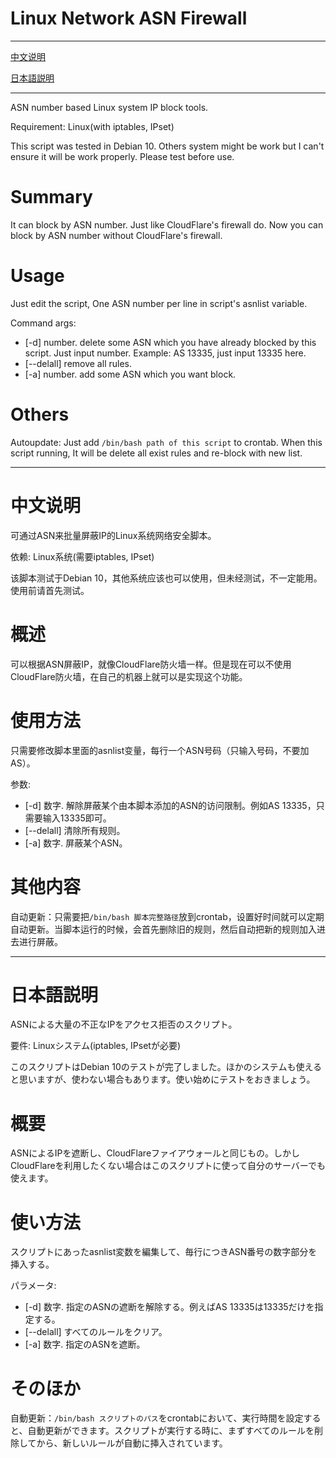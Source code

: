 # Linux Network ASN Firewall

---
[中文说明](#中文说明)

[日本語説明](#日本語説明)

---

ASN number based Linux system IP block tools.

Requirement: Linux(with iptables, IPset)

This script was tested in Debian 10. Others system might be work but I can't ensure it will be work properly. Please test before use.

# Summary

It can block by ASN number. Just like CloudFlare's firewall do. Now you can block by ASN number without CloudFlare's firewall.

# Usage

Just edit the script, One ASN number per line in script's asnlist variable.

Command args: 
- [-d] number. delete some ASN which you have already blocked by this script. Just input number. Example: AS 13335, just input 13335 here.
- [--delall] remove all rules.
- [-a] number. add some ASN which you want block.

# Others

Autoupdate: Just add `/bin/bash path of this script` to crontab. When this script running, It will be delete all exist rules and re-block with new list.

---

# 中文说明

可通过ASN来批量屏蔽IP的Linux系统网络安全脚本。 

依赖: Linux系统(需要iptables, IPset)

该脚本测试于Debian 10，其他系统应该也可以使用，但未经测试，不一定能用。使用前请首先测试。

# 概述

可以根据ASN屏蔽IP，就像CloudFlare防火墙一样。但是现在可以不使用CloudFlare防火墙，在自己的机器上就可以是实现这个功能。

# 使用方法

只需要修改脚本里面的asnlist变量，每行一个ASN号码（只输入号码，不要加AS）。

参数: 
- [-d] 数字. 解除屏蔽某个由本脚本添加的ASN的访问限制。例如AS 13335，只需要输入13335即可。
- [--delall] 清除所有规则。
- [-a] 数字. 屏蔽某个ASN。 

# 其他内容

自动更新：只需要把`/bin/bash 脚本完整路径`放到crontab，设置好时间就可以定期自动更新。当脚本运行的时候，会首先删除旧的规则，然后自动把新的规则加入进去进行屏蔽。

---


# 日本語説明

ASNによる大量の不正なIPをアクセス拒否のスクリプト。

要件: Linuxシステム(iptables, IPsetが必要)

このスクリプトはDebian 10のテストが完了しました。ほかのシステムも使えると思いますが、使わない場合もあります。使い始めにテストをおきましょう。

# 概要

ASNによるIPを遮断し、CloudFlareファイアウォールと同じもの。しかしCloudFlareを利用したくない場合はこのスクリプトに使って自分のサーバーでも使えます。

# 使い方法

スクリプトにあったasnlist変数を編集して、毎行につきASN番号の数字部分を挿入する。

パラメータ: 
- [-d] 数字. 指定のASNの遮断を解除する。例えばAS 13335は13335だけを指定する。
- [--delall] すべてのルールをクリア。
- [-a] 数字. 指定のASNを遮断。 

# そのほか

自動更新：`/bin/bash スクリプトのパス`をcrontabにおいて、実行時間を設定すると、自動更新ができます。スクリプトが実行する時に、まずすべてのルールを削除してから、新しいルールが自動に挿入されています。
